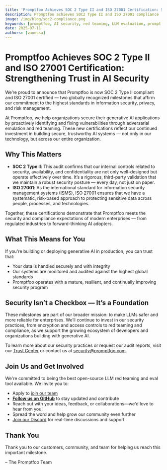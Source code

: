 ```yaml
---
title: 'Promptfoo Achieves SOC 2 Type II and ISO 27001 Certification: Strengthening Trust in AI Security'
description: Promptfoo achieves SOC2 Type II and ISO 27001 compliance
image: /img/blog/soc2-compliance.png
keywords: [promptfoo, AI security, red teaming, LLM evaluation, prompt engineering, AI agents]
date: 2025-07-11
authors: [vanessa]
---
```


# Promptfoo Achieves SOC 2 Type II and ISO 27001 Certification: Strengthening Trust in AI Security

We’re proud to announce that Promptfoo is now SOC 2 Type II compliant and ISO 27001 certified — two globally recognized milestones that affirm our commitment to the highest standards in information security, privacy, and risk management.

At Promptfoo, we help organizations secure their generative AI applications by proactively identifying and fixing vulnerabilities through adversarial emulation and red teaming. These new certifications reflect our continued investment in building secure, trustworthy AI systems — not only in our technology, but across our entire organization.

## Why This Matters

- **SOC 2 Type II**: This audit confirms that our internal controls related to security, availability, and confidentiality are not only well-designed but operate effectively over time. It’s a rigorous, third-party validation that we maintain a robust security posture — every day, not just on paper.
- **ISO 27001**: As the international standard for information security management systems (ISMS), ISO 27001 ensures that we have a systematic, risk-based approach to protecting sensitive data across people, processes, and technologies.

Together, these certifications demonstrate that Promptfoo meets the security and compliance expectations of modern enterprises — from regulated industries to forward-thinking AI adopters.

## What This Means for You

If you're building or deploying generative AI in production, you can trust that:

- Your data is handled securely and with integrity
- Our systems are monitored and audited against the highest global standards
- Promptfoo operates with a mature, resilient, and continually improving security program

## Security Isn’t a Checkbox — It’s a Foundation

These milestones are part of our broader mission: to make LLMs safer and more reliable for enterprises. We’ll continue to invest in our security practices, from encryption and access controls to red teaming and compliance, as we support the growing ecosystem of developers and organizations building with generative AI.

To learn more about our security practices or request our audit reports, visit our [Trust Center](https://trust.promptfoo.dev/) or contact us at security@promptfoo.com.

## Join Us and Get Involved

We're committed to being the best open-source LLM red teaming and eval tool available. We invite you to:

- Apply to [join our team](https://promptfoo.dev/careers)
- [**Follow us on GitHub**](https://github.com/promptfoo/promptfoo) to stay updated and contribute
- Reach out with your ideas, feedback, or collaborations—we'd love to hear from you!
- Spread the word and help grow our community even further
- [Join our Discord](https://discord.gg/promptfoo) for real-time discussions and support

## Thank You

Thank you to our customers, community, and team for helping us reach this important milestone.

– The Promptfoo Team
